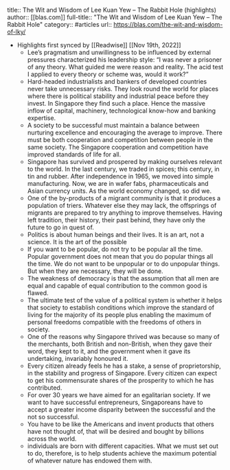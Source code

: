 title:: The Wit and Wisdom of Lee Kuan Yew – The Rabbit Hole (highlights)
author:: [[blas.com]]
full-title:: "The Wit and Wisdom of Lee Kuan Yew – The Rabbit Hole"
category:: #articles
url:: https://blas.com/the-wit-and-wisdom-of-lky/

- Highlights first synced by [[Readwise]] [[Nov 19th, 2022]]
	- Lee’s pragmatism and unwillingness to be influenced by external pressures characterized his leadership style: “I was never a prisoner of any theory. What guided me were reason and reality. The acid test I applied to every theory or scheme was, would it work?”
	- Hard-headed industrialists and bankers of developed countries never take unnecessary risks. They look round the world for places where there is political stability and industrial peace before they invest. In Singapore they find such a place. Hence the massive inflow of capital, machinery, technological know-how and banking expertise.
	- A society to be successful must maintain a balance between nurturing excellence and encouraging the average to improve. There must be both cooperation and competition between people in the same society. The Singapore cooperation and competition have improved standards of life for all.
	- Singapore has survived and prospered by making ourselves relevant to the world. In the last century, we traded in spices; this century, in tin and rubber. After independence in 1965, we moved into simple manufacturing. Now, we are in wafer fabs, pharmaceuticals and Asian currency units. As the world economy changed, so did we.
	- One of the by-products of a migrant community is that it produces a population of triers. Whatever else they may lack, the offsprings of migrants are prepared to try anything to improve themselves. Having left tradition, their history, their past behind, they have only the future to go in quest of.
	- Politics is about human beings and their lives. It is an art, not a science. It is the art of the possible
	- If you want to be popular, do not try to be popular all the time. Popular government does not mean that you do popular things all the time. We do not want to be unpopular or to do unpopular things. But when they are necessary, they will be done.
	- The weakness of democracy is that the assumption that all men are equal and capable of equal contribution to the common good is flawed.
	- The ultimate test of the value of a political system is whether it helps that society to establish conditions which improve the standard of living for the majority of its people plus enabling the maximum of personal freedoms compatible with the freedoms of others in society.
	- One of the reasons why Singapore thrived was because so many of the merchants, both British and non-British, when they gave their word, they kept to it, and the government when it gave its undertaking, invariably honoured it.
	- Every citizen already feels he has a stake, a sense of proprietorship, in the stability and progress of Singapore. Every citizen can expect to get his commensurate shares of the prosperity to which he has contributed.
	- For over 30 years we have aimed for an egalitarian society. If we want to have successful entrepreneurs, Singaporeans have to accept a greater income disparity between the successful and the not so successful.
	- You have to be like the Americans and invent products that others have not thought of, that will be desired and bought by billions across the world.
	- individuals are born with different capacities. What we must set out to do, therefore, is to help students achieve the maximum potential of whatever nature has endowed them with.